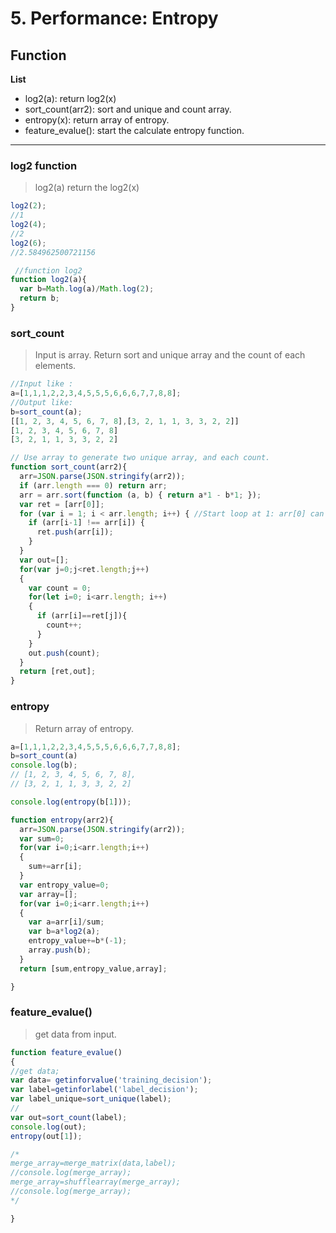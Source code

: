 # 5. Performance: Entropy

## Function
**List**  
* log2(a): return log2(x)
* sort_count(arr2): sort and unique and count array. 
* entropy(x): return array of entropy.
* feature_evalue(): start the calculate entropy function.
---
### log2 function
> log2(a) return the log2(x)
```js
log2(2);
//1
log2(4);
//2
log2(6);
//2.584962500721156
```
 
```js
 //function log2
function log2(a){
  var b=Math.log(a)/Math.log(2);
  return b;
}
```

### sort_count
> Input is array. Return sort and unique array and the count of each elements.
```js
//Input like :  
a=[1,1,1,2,2,3,4,5,5,5,6,6,6,7,7,8,8];  
//Output like:  
b=sort_count(a);
[[1, 2, 3, 4, 5, 6, 7, 8],[3, 2, 1, 1, 3, 3, 2, 2]]
[1, 2, 3, 4, 5, 6, 7, 8]  
[3, 2, 1, 1, 3, 3, 2, 2]  
```
```js
// Use array to generate two unique array, and each count.
function sort_count(arr2){
  arr=JSON.parse(JSON.stringify(arr2));
  if (arr.length === 0) return arr;
  arr = arr.sort(function (a, b) { return a*1 - b*1; });
  var ret = [arr[0]];
  for (var i = 1; i < arr.length; i++) { //Start loop at 1: arr[0] can never be a duplicate
    if (arr[i-1] !== arr[i]) {
      ret.push(arr[i]);
    }
  }
  var out=[];
  for(var j=0;j<ret.length;j++)
  {
    var count = 0;
    for(let i=0; i<arr.length; i++)
    {
      if (arr[i]==ret[j]){
        count++;
      }   
    }
    out.push(count);
  }
  return [ret,out];
}
```
### entropy
> Return array of entropy.
```js
a=[1,1,1,2,2,3,4,5,5,5,6,6,6,7,7,8,8];
b=sort_count(a)
console.log(b);
// [1, 2, 3, 4, 5, 6, 7, 8],
// [3, 2, 1, 1, 3, 3, 2, 2]

console.log(entropy(b[1]));
```

```js
function entropy(arr2){
  arr=JSON.parse(JSON.stringify(arr2));
  var sum=0;
  for(var i=0;i<arr.length;i++)
  {
    sum+=arr[i];
  }
  var entropy_value=0;
  var array=[];
  for(var i=0;i<arr.length;i++)
  {
    var a=arr[i]/sum;
    var b=a*log2(a);
    entropy_value+=b*(-1);
    array.push(b);
  }
  return [sum,entropy_value,array];

}
```
### feature_evalue()
> get data from input.

```js
function feature_evalue()
{
//get data;
var data= getinforvalue('training_decision');
var label=getinforlabel('label_decision');
var label_unique=sort_unique(label);
//
var out=sort_count(label);
console.log(out);
entropy(out[1]);

/*
merge_array=merge_matrix(data,label);
//console.log(merge_array);
merge_array=shufflearray(merge_array);
//console.log(merge_array);
*/

}
```


